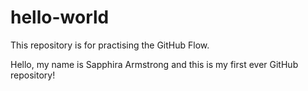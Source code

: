 # hello-world
This repository is for practising the GitHub Flow.

Hello, my name is Sapphira Armstrong and this is my first ever GitHub repository!
